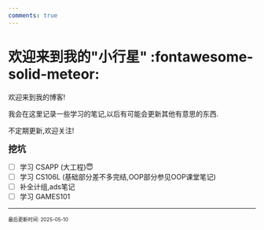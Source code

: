 ```yaml
---
comments: true
---
```


# 欢迎来到我的"小行星" :fontawesome-solid-meteor:

欢迎来到我的博客!

我会在这里记录一些学习的笔记,以后有可能会更新其他有意思的东西.

不定期更新,欢迎关注!

<font size = "4">**挖坑**</font>

- [ ] 学习 CSAPP (大工程)😇
- [ ] 学习 CS106L (基础部分差不多完结,OOP部分参见OOP课堂笔记)
- [ ] 补全计组,ads笔记
- [ ] 学习 GAMES101

---

<font size="1">最后更新时间: 2025-05-10 </font>
